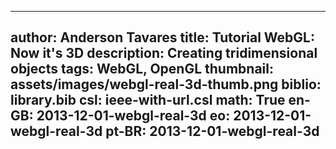 ------------------------------
author: Anderson Tavares
title: Tutorial WebGL: Now it's 3D
description: Creating tridimensional objects
tags: WebGL, OpenGL
thumbnail: assets/images/webgl-real-3d-thumb.png
biblio: library.bib
csl: ieee-with-url.csl
math: True
en-GB: 2013-12-01-webgl-real-3d
eo: 2013-12-01-webgl-real-3d
pt-BR: 2013-12-01-webgl-real-3d
------------------------------
